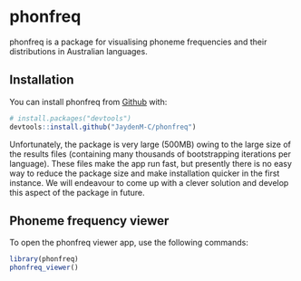
<!-- README.md is generated from README.Rmd. Please edit that file -->

# phonfreq

<!-- badges: start -->

<!-- badges: end -->

phonfreq is a package for visualising phoneme frequencies and their
distributions in Australian languages.

## Installation

You can install phonfreq from
[Github](https://github.com/jaydenm-c/phonfreq) with:

``` r
# install.packages("devtools")
devtools::install.github("JaydenM-C/phonfreq")
```

Unfortunately, the package is very large (500MB) owing to the large size
of the results files (containing many thousands of bootstrapping
iterations per language). These files make the app run fast, but
presently there is no easy way to reduce the package size and make
installation quicker in the first instance. We will endeavour to come up
with a clever solution and develop this aspect of the package in future.

## Phoneme frequency viewer

To open the phonfreq viewer app, use the following commands:

``` r
library(phonfreq)
phonfreq_viewer()
```
